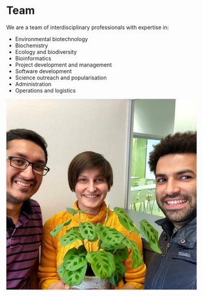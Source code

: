 Team
=

We are a team of interdisciplinary professionals with expertise in:
- Environmental biotechnology
- Biochemistry
- Ecology and biodiversity
- Bioinformatics
- Project development and management
- Software development
- Science outreach and popularisation
- Administration
- Operations and logistics

<img src="/assets/img/team.jpeg">

<div id="teamHolder" markdown="1">

</div>

<div id="team" markdown="1" style="display:none">

<div id="nitin" markdown="1">

Nitin Agrawal |
--- |
Ph. D. in Biochemistry from the Åbo Akademi University, Finland [<img width="15px" src="/assets/img/LI-In-Bug.png">](https://www.linkedin.com/in/nitinagrawal007/) |
Over 7 years of experience in scientific research and project management, and over 4 years of experience in Administration. During research career, worked in multicultural teams and with international experts in their respective fields. Expertise lies in Protein Biochemistry and Drug Discovery. During the administrative career, worked closely with Turku city officials to increase the awareness and visibility of minority sports in Turku. Having worked at various levels of the administrative hierarchy understands the mindset of people working in each section of the company ladder. Works best under pressure and an active problem-solver with a solution-first approach. |

</div>

<div id="ksenja" markdown="1">

Ksenia Zueva |
--- |
Ph.D. candidate in Molecular Biology, University of Turku, Finland [<img width="15px" src="/assets/img/LI-In-Bug.png">](https://www.linkedin.com/in/ksenia-zueva/) |
Applies methods of molecular biology and genetics to biodiversity and species conservation. Special interests are in the fisheries industry, protected areas design, and evaluation, design of management practices that minimize the anthropogenic impact on the environment. Experienced in scientific research, bioinformatics, teaching, and science popularisation, and also have English-Russian entrepreneur experience and hands-on experience in Finnish fish hatcheries. |

</div>

<div id="amahdy" markdown="1">

A.Mahdy AbdelAziz |
--- |
Software Engineer & Technical Speaker [<img width="15px" src="/assets/img/LI-In-Bug.png">](https://www.linkedin.com/in/amahdyabdelaziz/) |
More than 12 years experience in the software engineering field, a technical speaker in big conferences around the world, and leads several pieces of training and workshops to professional developers. |

</div>
</div>

<script src="{{ base.url | prepend: site.url }}/assets/js/team.js"></script>
